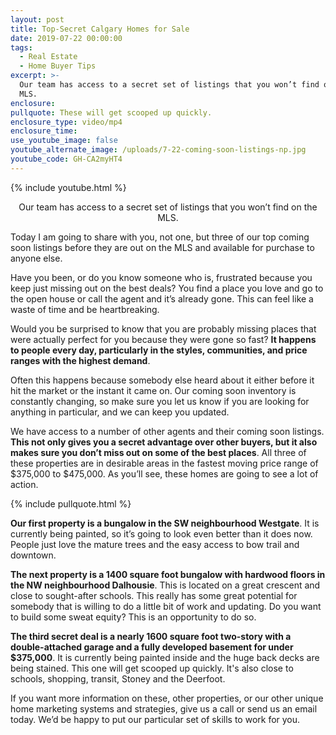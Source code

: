 ```yaml
---
layout: post
title: Top-Secret Calgary Homes for Sale
date: 2019-07-22 00:00:00
tags:
  - Real Estate
  - Home Buyer Tips
excerpt: >-
  Our team has access to a secret set of listings that you won’t find on the
  MLS.
enclosure:
pullquote: These will get scooped up quickly.
enclosure_type: video/mp4
enclosure_time:
use_youtube_image: false
youtube_alternate_image: /uploads/7-22-coming-soon-listings-np.jpg
youtube_code: GH-CA2myHT4
---
```


{% include youtube.html %}

<center>Our team has access to a secret set of listings that you won’t find on the MLS.</center>

Today I am going to share with you, not one, but three of our top coming soon listings before they are out on the MLS and available for purchase to anyone else.

Have you been, or do you know someone who is, frustrated because you keep just missing out on the best deals? You find a place you love and go to the open house or call the agent and it’s already gone. This can feel like a waste of time and be heartbreaking.

Would you be surprised to know that you are probably missing places that were actually perfect for you because they were gone so fast? **It happens to people every day, particularly in the styles, communities, and price ranges with the highest demand**.

Often this happens because somebody else heard about it either before it hit the market or the instant it came on. Our coming soon inventory is constantly changing, so make sure you let us know if you are looking for anything in particular, and we can keep you updated.

We have access to a number of other agents and their coming soon listings. **This not only gives you a secret advantage over other buyers, but it also makes sure you don’t miss out on some of the best places**. All three of these properties are in desirable areas in the fastest moving price range of $375,000 to $475,000. As you’ll see, these homes are going to see a lot of action.

{% include pullquote.html %}

**Our first property is a bungalow in the SW neighbourhood Westgate**. It is currently being painted, so it’s going to look even better than it does now. People just love the mature trees and the easy access to bow trail and downtown.

**The next property is a 1400 square foot bungalow with hardwood floors in the NW neighbourhood Dalhousie**. This is located on a great crescent and close to sought-after schools. This really has some great potential for somebody that is willing to do a little bit of work and updating. Do you want to build some sweat equity? This is an opportunity to do so.

**The third secret deal is a nearly 1600 square foot two-story with a double-attached garage and a fully developed basement for under $375,000**. It is currently being painted inside and the huge back decks are being stained. This one will get scooped up quickly. It's also close to schools, shopping, transit, Stoney and the Deerfoot.

If you want more information on these, other properties, or our other unique home marketing systems and strategies, give us a call or send us an email today. We’d be happy to put our particular set of skills to work for you.